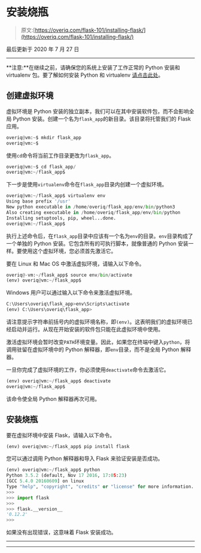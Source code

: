 # 安装烧瓶

> 原文:[https://overiq.com/flask-101/installing-flask/](https://overiq.com/flask-101/installing-flask/)

最后更新于 2020 年 7 月 27 日

* * *

**注意:**在继续之前，请确保您的系统上安装了工作正常的 Python 安装和 virtualenv 包。要了解如何安装 Python 和 virtualenv [请点击此处](/django-1-10/installing-django/)。

## 创建虚拟环境

虚拟环境是 Python 安装的独立副本，我们可以在其中安装软件包，而不会影响全局 Python 安装。创建一个名为`flask_app`的新目录。该目录将托管我们的 Flask 应用。

```py
overiq@vm:~$ mkdir flask_app
overiq@vm:~$

```

使用`cd`命令将当前工作目录更改为`flask_app`。

```py
overiq@vm:~$ cd flask_app/
overiq@vm:~/flask_app$

```

下一步是使用`virtualenv`命令在`flask_app`目录内创建一个虚拟环境。

```py
overiq@vm:~/flask_app$ virtualenv env
Using base prefix '/usr'
New python executable in /home/overiq/flask_app/env/bin/python3
Also creating executable in /home/overiq/flask_app/env/bin/python
Installing setuptools, pip, wheel...done.
overiq@vm:~/flask_app$

```

执行上述命令后，在`flask_app`目录中应该有一个名为`env`的目录。`env`目录构成了一个单独的 Python 安装。它包含所有的可执行脚本，就像普通的 Python 安装一样。要使用这个虚拟环境，您必须首先激活它。

要在 Linux 和 Mac OS 中激活虚拟环境，请输入以下命令。

```py
overiq@-vm:~/flask_app$ source env/bin/activate
(env) overiq@vm:~/flask_app$

```

Windows 用户可以通过输入以下命令来激活虚拟环境。

```py
C:\Users\overiq\flask_app>env\Scripts\activate
(env) C:\Users\overiq\flask_app>

```

请注意提示字符串前括号内的虚拟环境名称，即`(env)`。这表明我们的虚拟环境已经启动并运行。从现在开始安装的软件包只能在此虚拟环境中使用。

激活虚拟环境会暂时改变`PATH`环境变量。因此，如果您在终端中键入`python`，将调用驻留在虚拟环境中的 Python 解释器，即`env`目录，而不是全局 Python 解释器。

一旦你完成了虚拟环境的工作，你必须使用`deactivate`命令去激活它。

```py
(env) overiq@vm:~/flask_app$ deactivate
overiq@vm:~/flask_app$

```

该命令使全局 Python 解释器再次可用。

## 安装烧瓶

要在虚拟环境中安装 Flask，请输入以下命令。

```py
(env) overiq@vm:~/flask_app$ pip install flask

```

您可以通过调用 Python 解释器和导入 Flask 来验证安装是否成功。

```py
(env) overiq@vm:~/flask_app$ python
Python 3.5.2 (default, Nov 17 2016, 17:05:23) 
[GCC 5.4.0 20160609] on linux
Type "help", "copyright", "credits" or "license" for more information.
>>> 
>>> import flask
>>> 
>>> flask.__version__
'0.12.2'
>>>

```

如果没有出现错误，这意味着 Flask 安装成功。

* * *

* * *